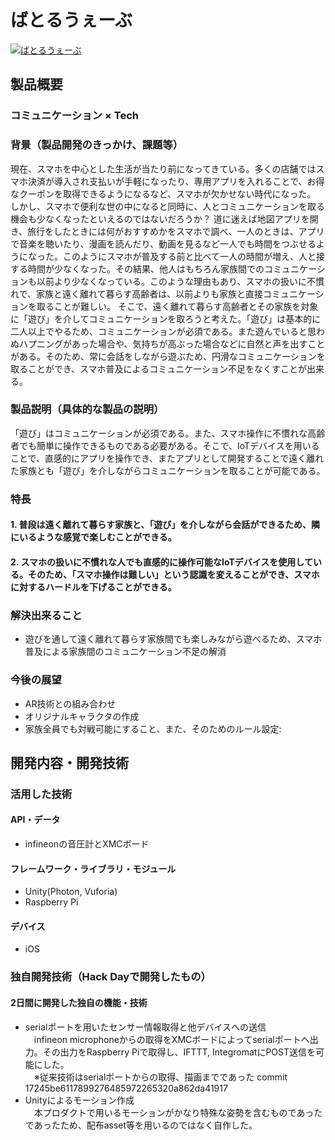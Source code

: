 # ばとるうぇーぶ

[![ばとるうぇーぶ](image.png)](https://www.youtube.com/watch?v=G5rULR53uMk)

## 製品概要
### コミュニケーション ×  Tech

### 背景（製品開発のきっかけ、課題等）
現在、スマホを中心とした生活が当たり前になってきている。多くの店舗ではスマホ決済が導入され支払いが手軽になったり、専用アプリを入れることで、お得なクーポンを取得できるようになるなど、スマホが欠かせない時代になった。
しかし、スマホで便利な世の中になると同時に、人とコミュニケーションを取る機会も少なくなったといえるのではないだろうか？
道に迷えば地図アプリを開き、旅行をしたときには何がおすすめかをスマホで調べ、一人のときは、アプリで音楽を聴いたり、漫画を読んだり、動画を見るなど一人でも時間をつぶせるようになった。このようにスマホが普及する前と比べて一人の時間が増え、人と接する時間が少なくなった。その結果、他人はもちろん家族間でのコミュニケーションも以前より少なくなっている。このような理由もあり、スマホの扱いに不慣れで、家族と遠く離れて暮らす高齢者は、以前よりも家族と直接コミュニケーションを取ることが難しい。
そこで、遠く離れて暮らす高齢者とその家族を対象に「遊び」を介してコミュニケーションを取ろうと考えた。「遊び」は基本的に二人以上でやるため、コミュニケーションが必須である。また遊んでいると思わぬハプニングがあった場合や、気持ちが高ぶった場合などに自然と声を出すことがある。そのため、常に会話をしながら遊ぶため、円滑なコミュニケーションを取ることができ、スマホ普及によるコミュニケーション不足をなくすことが出来る。

### 製品説明（具体的な製品の説明）
「遊び」はコミュニケーションが必須である。また、スマホ操作に不慣れな高齢者でも簡単に操作できるものである必要がある。そこで、IoTデバイスを用いることで、直感的にアプリを操作でき、またアプリとして開発することで遠く離れた家族とも「遊び」を介しながらコミュニケーションを取ることが可能である。


### 特長

#### 1. 普段は遠く離れて暮らす家族と、「遊び」を介しながら会話ができるため、隣にいるような感覚で楽しむことができる。

#### 2. スマホの扱いに不慣れな人でも直感的に操作可能なIoTデバイスを使用している。そのため、「スマホ操作は難しい」という認識を変えることができ、スマホに対するハードルを下げることができる。



### 解決出来ること
* 遊びを通して遠く離れて暮らす家族間でも楽しみながら遊べるため、スマホ普及による家族間のコミュニケーション不足の解消



### 今後の展望
* AR技術との組み合わせ
* オリジナルキャラクタの作成 
* 家族全員でも対戦可能にすること、また、そのためのルール設定:


## 開発内容・開発技術
### 活用した技術
#### API・データ
* infineonの音圧計とXMCボード

#### フレームワーク・ライブラリ・モジュール
* Unity(Photon, Vuforia) 
* Raspberry Pi

#### デバイス
* iOS

### 独自開発技術（Hack Dayで開発したもの）
#### 2日間に開発した独自の機能・技術
* serialポートを用いたセンサー情報取得と他デバイスへの送信<br>
　infineon microphoneからの取得をXMCボードによってserialポートへ出力。その出力をRaspberry Piで取得し、IFTTT, IntegromatにPOST送信を可能にした。<br>
　※従来技術はserialポートからの取得、描画までであった
  commit 17245be6117899276485972265320a862da41917
* Unityによるモーション作成<br>
　本プロダクトで用いるモーションがかなり特殊な姿勢を含むものであったであったため、配布asset等を用いるのではなく自作した。
